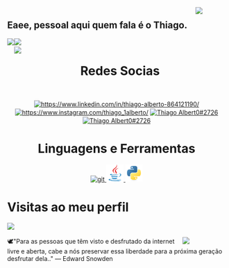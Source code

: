  <img src="https://media.giphy.com/media/U8HE8c3dRgGAxxIxfY/giphy.gif" min-width="70px" max-width="70px" width="70px" align="right">

## **Eaee, pessoal aqui quem fala é o Thiago.** ## 
 <img align="left" height="120em" src="https://github-readme-stats.vercel.app/api?username=Thiago1alberto&show_icons=true&theme=tokyonight&include_all_commits=true&count_private=true"/>
  <img align="rigth" height="120em" src="https://github-readme-stats.vercel.app/api/top-langs/?username=Thiago1alberto&layout=compact&langs_count=16&theme=tokyonight"/>
</div>
<br>

  <img src="https://media.giphy.com/media/HvekzBaREHxlEwvlOS/giphy.gif" min-width="300px" max-width="300px" width="300px" align="left">
  <h1 align="center">Redes Socias </h1>
  <div  align="center"> 
  <div style="display: inline_block"><br>
  
<a href="https://linkedin.com/in/https://www.linkedin.com/in/thiago-alberto-864121190/" target="blank"><img align="center" src="https://raw.githubusercontent.com/rahuldkjain/github-profile-readme-generator/master/src/images/icons/Social/linked-in-alt.svg" alt="https://www.linkedin.com/in/thiago-alberto-864121190/" height="30" width="40" /></a>
<a href="https://instagram.com/https://www.instagram.com/thiago_1alberto/" target="blank"><img align="center" src="https://raw.githubusercontent.com/rahuldkjain/github-profile-readme-generator/master/src/images/icons/Social/instagram.svg" alt="https://www.instagram.com/thiago_1alberto/" height="30" width="40" /></a>
<a href="https://discord.gg/Thiago Albert0#2726" target="blank"><img align="center" src="https://raw.githubusercontent.com/rahuldkjain/github-profile-readme-generator/master/src/images/icons/Social/discord.svg" alt="Thiago Albert0#2726" height="40" width="40" /></a>
<a href="https://wa.me/qr/NTC2WJMV7MTMA1" target="blank"><img align="center" src="https://raw.githubusercontent.com/rahuldkjain/github-profile-readme-generator/master/src/images/icons/Social/whatsapp.svg" alt="Thiago Albert0#2726" height="30" width="40" /></a>

</div> 
  
 <h1 align="center">Linguagens e Ferramentas </h1> 
<p align="center"> <a href="https://git-scm.com/" target="_blank" rel="noreferrer"> <img src="https://www.vectorlogo.zone/logos/git-scm/git-scm-icon.svg" alt="git" width="40" height="40"/> </a> <a href="https://www.java.com" target="_blank" rel="noreferrer"> <img src="https://raw.githubusercontent.com/devicons/devicon/master/icons/java/java-original.svg" alt="java" width="40" height="40"/> </a> <a href="https://www.python.org" target="_blank" rel="noreferrer"> <img src="https://raw.githubusercontent.com/devicons/devicon/master/icons/python/python-original.svg" alt="python" width="40" height="40"/> </a> </p>
  
<h1 align="left"></h1> 
  
<h1 align="left">Visitas ao meu perfil </h1> 
<div  align="left"> 
<!-- visitors count  -->   
  <img src="https://profile-counter.glitch.me/Thiago1alberto/count.svg" />  
</p>
 
  <img align="right" src="https://user-images.githubusercontent.com/71457360/159799533-118f9de7-4210-414d-af1a-881adddbaa30.png" min-width="400px" max-width="400px" width="100px">
  
  <p1 align="center"> 🕊"Para as pessoas que têm visto e desfrutado da internet livre e aberta, cabe a nós preservar essa liberdade para a próxima geração desfrutar dela.." —  Edward Snowden</p1>
  

